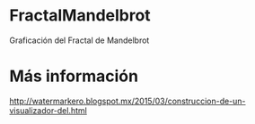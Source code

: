 # FractalMandelbrot
Graficación del Fractal de Mandelbrot

# Más información
http://watermarkero.blogspot.mx/2015/03/construccion-de-un-visualizador-del.html

